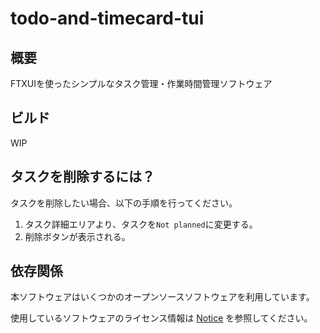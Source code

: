 # todo-and-timecard-tui

## 概要

FTXUIを使ったシンプルなタスク管理・作業時間管理ソフトウェア

## ビルド

WIP

## タスクを削除するには？

タスクを削除したい場合、以下の手順を行ってください。

1. タスク詳細エリアより、タスクを`Not planned`に変更する。
2. 削除ボタンが表示される。

## 依存関係

本ソフトウェアはいくつかのオープンソースソフトウェアを利用しています。

使用しているソフトウェアのライセンス情報は [Notice](./NOTICE) を参照してください。

